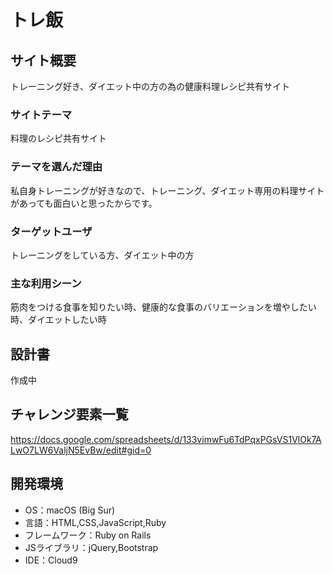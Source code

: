 # トレ飯

## サイト概要
トレーニング好き、ダイエット中の方の為の健康料理レシピ共有サイト

### サイトテーマ
料理のレシピ共有サイト

### テーマを選んだ理由
私自身トレーニングが好きなので、トレーニング、ダイエット専用の料理サイトがあっても面白いと思ったからです。

### ターゲットユーザ
トレーニングをしている方、ダイエット中の方

### 主な利用シーン
筋肉をつける食事を知りたい時、健康的な食事のバリエーションを増やしたい時、ダイエットしたい時

## 設計書
作成中

## チャレンジ要素一覧
https://docs.google.com/spreadsheets/d/133vimwFu6TdPqxPGsVS1VlOk7ALwO7LW6ValjN5EvBw/edit#gid=0

## 開発環境
- OS：macOS (Big Sur)
- 言語：HTML,CSS,JavaScript,Ruby
- フレームワーク：Ruby on Rails
- JSライブラリ：jQuery,Bootstrap
- IDE：Cloud9